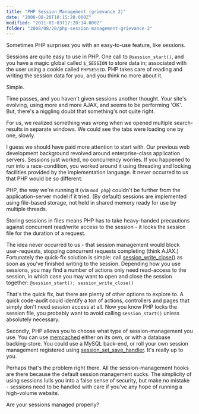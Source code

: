 ```yaml
---
title: "PHP Session Management (grievance 2)"
date: "2008-08-20T10:15:20.000Z"
modified: "2011-01-03T17:20:14.000Z"
folder: "2008/08/20/php-session-management-grievance-2"
---
```


Sometimes PHP surprises you with an easy-to-use feature, like sessions.

Sessions are quite easy to use in PHP. One call to `@session_start()`, and you have a magic global called `$_SESSION` to store data in; associated with the user using a cookie called `PHPSESSID`. PHP takes care of reading and writing the session data for you, and you think no more about it.

Simple.

Time passes, and you haven't given sessions another thought. Your site's evolving, using more and more AJAX, and seems to be performing 'OK'. But, there's a niggling doubt that something's not quite right.

For us, we realized something was wrong when we opened multiple search-results in separate windows. We could see the tabs were loading one by one, slowly.

I guess we should have paid more attention to start with. Our previous web development background revolved around enterprise-class application servers. Sessions just worked, no concurrency worries. If you happened to run into a race-condition, you worked around it using threading and locking facilities provided by the implementation language. It never occurred to us that PHP would be so different.

PHP, the way we're running it (via `mod_php`) couldn't be further from the application-server model if it tried. (By default) sessions are implemented using file-based storage, not held in shared memory ready for use by multiple threads.

Storing sessions in files means PHP has to take heavy-handed precautions against concurrent read/write access to the session - it locks the session file for the duration of a request.

The idea never occurred to us - that session management would block user-requests, stopping concurrent requests completing (think AJAX.) Fortunately the quick-fix solution is simple: call [session_write_close()](http://php.net/session_write_close) as soon as you've finished writing to the session. Depending how you use sessions, you may find a number of actions only need read-access to the session, in which case you may want to open and close the session together: `@session_start(); session_write_close()`

That's the quick fix, but there are plenty of other options to explore to. A quick code-audit could identify a ton of actions, controllers and pages that simply don't need session access at all. Now you know PHP locks the session file, you probably want to avoid calling `session_start()` unless absolutely necessary.

Secondly, PHP allows you to choose what type of session-management you use. You can use [memcached](http://www.eu.socialtext.net/memcached/index.cgi?sessions) either on its own, or with a database backing-store. You could use a MySQL back-end, or roll your own session management registered using [session_set_save_handler](http://uk2.php.net/manual/en/function.session-set-save-handler.php). It's really up to you.

Perhaps that's the problem right there. All the session-management hooks are there because the default session management sucks. The simplicity of using sessions lulls you into a false sense of security, but make no mistake - sessions need to be handled with care if you've any hope of running a high-volume website.

Are your sessions managed properly?
